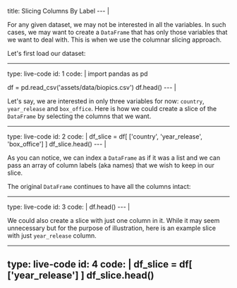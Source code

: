 title: Slicing Columns By Label
--- |

  For any given dataset, we may not be interested in all the variables. In such cases, we may want to create a `DataFrame` that has only those variables that we want to deal with. This is when we use the columnar slicing approach.

  Let's first load our dataset:

---
type: live-code
id: 1
code: |
  import pandas as pd

  df = pd.read_csv('assets/data/biopics.csv')
  df.head()
--- |

  Let's say, we are interested in only three variables for now: `country`, `year_release` and `box_office`. Here is how we could create a slice of the `DataFrame` by selecting the columns that we want.

---
type: live-code
id: 2
code: |
  df_slice = df[ ['country', 'year_release', 'box_office'] ]
  df_slice.head()
--- |

  As you can notice, we can index a `DataFrame` as if it was a list and we can pass an array of column labels (aka names) that we wish to keep in our slice.

  The original `DataFrame` continues to have all the columns intact:

---
type: live-code
id: 3
code: |
  df.head()
--- |

  We could also create a slice with just one column in it. While it may seem unnecessary but for the purpose of illustration, here is an example slice with just `year_release` column.

---
type: live-code
id: 4
code: |
  df_slice = df[ ['year_release'] ]
  df_slice.head()
---
